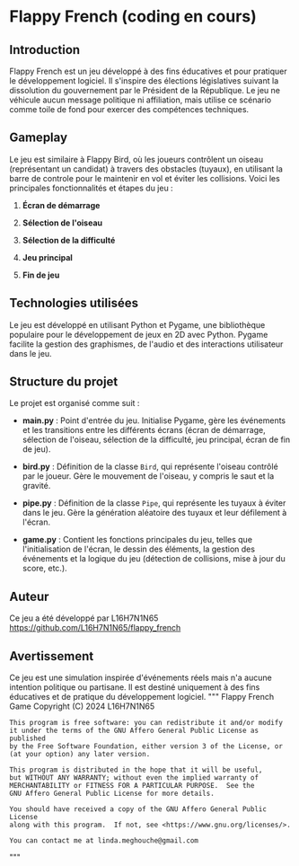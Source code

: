# Flappy French (coding en cours)

## Introduction
Flappy French est un jeu développé à des fins éducatives et pour pratiquer le développement logiciel. Il s'inspire des élections législatives suivant la dissolution du gouvernement par le Président de la République. Le jeu ne véhicule aucun message politique ni affiliation, mais utilise ce scénario comme toile de fond pour exercer des compétences techniques.

## Gameplay
Le jeu est similaire à Flappy Bird, où les joueurs contrôlent un oiseau (représentant un candidat) à travers des obstacles (tuyaux), en utilisant la barre de controle pour le maintenir en vol et éviter les collisions. Voici les principales fonctionnalités et étapes du jeu :

1. **Écran de démarrage** 

2. **Sélection de l'oiseau** 

3. **Sélection de la difficulté** 
  
4. **Jeu principal** 
  
5. **Fin de jeu** 
  

## Technologies utilisées
Le jeu est développé en utilisant Python et Pygame, une bibliothèque populaire pour le développement de jeux en 2D avec Python. Pygame facilite la gestion des graphismes, de l'audio et des interactions utilisateur dans le jeu.

## Structure du projet
Le projet est organisé comme suit :

- **main.py** : Point d'entrée du jeu. Initialise Pygame, gère les événements et les transitions entre les différents écrans (écran de démarrage, sélection de l'oiseau, sélection de la difficulté, jeu principal, écran de fin de jeu).
  
- **bird.py** : Définition de la classe `Bird`, qui représente l'oiseau contrôlé par le joueur. Gère le mouvement de l'oiseau, y compris le saut et la gravité.

- **pipe.py** : Définition de la classe `Pipe`, qui représente les tuyaux à éviter dans le jeu. Gère la génération aléatoire des tuyaux et leur défilement à l'écran.

- **game.py** : Contient les fonctions principales du jeu, telles que l'initialisation de l'écran, le dessin des éléments, la gestion des événements et la logique du jeu (détection de collisions, mise à jour du score, etc.).


## Auteur
Ce jeu a été développé par L16H7N1N65 https://github.com/L16H7N1N65/flappy_french

## Avertissement
Ce jeu est une simulation inspirée d'événements réels mais n'a aucune intention politique ou partisane. Il est destiné uniquement à des fins éducatives et de pratique du développement logiciel.
"""
    Flappy French Game
    Copyright (C) 2024  L16H7N1N65

    This program is free software: you can redistribute it and/or modify
    it under the terms of the GNU Affero General Public License as published
    by the Free Software Foundation, either version 3 of the License, or
    (at your option) any later version.

    This program is distributed in the hope that it will be useful,
    but WITHOUT ANY WARRANTY; without even the implied warranty of
    MERCHANTABILITY or FITNESS FOR A PARTICULAR PURPOSE.  See the
    GNU Affero General Public License for more details.

    You should have received a copy of the GNU Affero General Public License
    along with this program.  If not, see <https://www.gnu.org/licenses/>.

    You can contact me at linda.meghouche@gmail.com
"""
